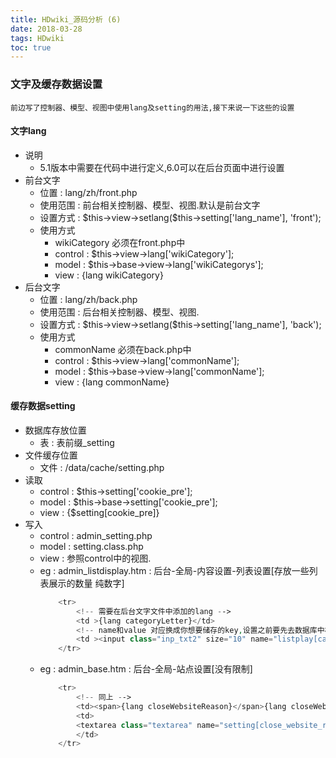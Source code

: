 ```yaml
---
title: HDwiki_源码分析 (6)
date: 2018-03-28
tags: HDwiki
toc: true
---
```


### 文字及缓存数据设置
    前边写了控制器、模型、视图中使用lang及setting的用法,接下来说一下这些的设置

<!-- more -->

#### 文字lang
- 说明
    * 5.1版本中需要在代码中进行定义,6.0可以在后台页面中进行设置
- 前台文字
    * 位置 : lang/zh/front.php
    * 使用范围 : 前台相关控制器、模型、视图.默认是前台文字
    * 设置方式 : \$this->view->setlang($this->setting['lang_name'], 'front');
    * 使用方式
        * wikiCategory 必须在front.php中
        * control : $this->view->lang['wikiCategory']; 
        * model :  $this->base->view->lang['wikiCategorys'];
        * view : {lang wikiCategory}
- 后台文字
    * 位置 : lang/zh/back.php
    * 使用范围 : 后台相关控制器、模型、视图.
    * 设置方式 : \$this->view->setlang($this->setting['lang_name'], 'back');
    * 使用方式
        * commonName 必须在back.php中
        * control : $this->view->lang['commonName']; 
        * model :  $this->base->view->lang['commonName'];
        * view : {lang commonName}

#### 缓存数据setting
- 数据库存放位置
    * 表 : 表前缀_setting
- 文件缓存位置
    * 文件 : /data/cache/setting.php
- 读取 
    * control : $this->setting['cookie_pre'];
    * model :  $this->base->setting['cookie_pre'];
    * view : {$setting[cookie_pre]}
- 写入
    * control : admin_setting.php
    * model : setting.class.php
    * view : 参照control中的视图.
    * eg : admin_listdisplay.htm : 后台-全局-内容设置-列表设置[存放一些列表展示的数量 纯数字]
        ```php
            <tr>
                <!-- 需要在后台文字文件中添加的lang -->
                <td >{lang categoryLetter}</td>
                <!-- name和value 对应换成你想要储存的key,设置之前要先去数据库中核对,重复会覆盖前者 -->
                <td ><input class="inp_txt2" size="10" name="listplay[category_letter]"  maxlength="10" value="{$listdisplay['category_letter']}" /></td>
            </tr>
        ```
    * eg :  admin_base.htm : 后台-全局-站点设置[没有限制]
        ```php
            <tr>
                <!-- 同上 -->
                <td><span>{lang closeWebsiteReason}</span>{lang closeWebsiteReasonTip}</td>
                <td>
                <textarea class="textarea" name="setting[close_website_reason]" style="width:300px" rows="3">{$setting['close_website_reason']}</textarea>
                </td>
            </tr>
        ```


